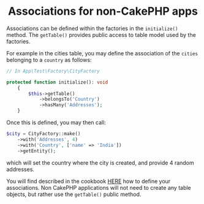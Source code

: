 <h1 align="center">Associations for non-CakePHP apps</h1>

Associations can be defined within the factories in the `initialize()` method.
The `getTable()` provides public access to table model used by the factories. 

For example in the cities table, you may define the association of the `cities` belonging
to a `country` as follows:

```php
// In App\Test\Factory\CityFactory

protected function initialize(): void
    {
        $this->getTable()
            ->belongsTo('Country')
            ->hasMany('Addresses');
    }
```

Once this is defined, you may then call:
```php
$city = CityFactory::make()
    ->with('Addresses', 4)
    ->with('Country', ['name' => 'India'])
    ->getEntity();
```
which will set the country where the city is created, and provide 4 random addresses.

You will find described in the cookbook [HERE](https://book.cakephp.org/4/en/orm/associations.html) how to define your associations.
Non CakePHP applications will not need to create any table objects, but rather use the `getTable()` public method.
